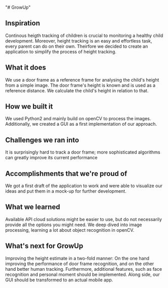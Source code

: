 "# GrowUp" 
## Inspiration
Continous heigth tracking of children is crucial to monitoring a healthy child development. Moreover, height tracking is an easy and effortless task, every parent can do on their own. Theirfore we decided to create an application to simplify the process of height tracking.

## What it does
We use a door frame as a reference frame for analysing the child's height from a simple image. The door frame's height is known and is used as a reference distance. We calculate the child's height in relation to that.

## How we built it
We used Python2 and mainly build on openCV to process the images. Additionally, we created a GUI as a first implementation of our approach.

## Challenges we ran into
It is surprisingly hard to track a door frame; more sophisticated algorithms can greatly improve its current performance

## Accomplishments that we're proud of
We got a first draft of the application to work and were able to visualize our ideas and put them in a mock-up for further development.

## What we learned
Available API cloud solutions might be easier to use, but do not necessarily provide all the options you might need. We deep dived into image processing, learning a lot about object recognition in openCV.

## What's next for GrowUp
Improving the height estimate in a two-fold manner: On the one hand improving the performance of door frame recognition, and on the other hand better human tracking. Furthermore, additional features, such as face recognition and personal moment should be implemented. Along side, our GUI should be transformed to an actual mobile app.
